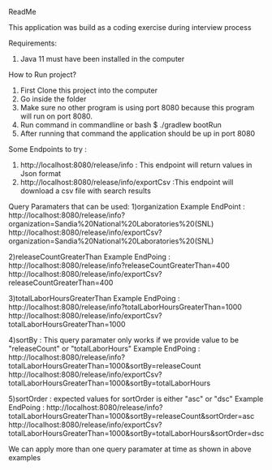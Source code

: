 ReadMe

This application was build as a coding exercise during interview process


Requirements:
1) Java 11 must have been installed in the computer


How to Run project?
1) First Clone this project into the computer
2) Go inside the folder
3) Make sure no other program is using port 8080 because this program will run on port 8080.
3) Run command in commandline or bash 
		$ ./gradlew bootRun
4) After running that command the application should be up in port 8080


Some Endpoints to try :

1) http://localhost:8080/release/info : This endpoint will return values in Json format 
2) http://localhost:8080/release/info/exportCsv :This endpoint will download a csv file with search results

Query Paramaters that can be used:
1)organization
	Example EndPoint : http://localhost:8080/release/info?organization=Sandia%20National%20Laboratories%20(SNL)
						http://localhost:8080/release/info/exportCsv?organization=Sandia%20National%20Laboratories%20(SNL)

2)releaseCountGreaterThan
	Example EndPoing : http://localhost:8080/release/info?releaseCountGreaterThan=400
						http://localhost:8080/release/info/exportCsv?releaseCountGreaterThan=400
						
						
3)totalLaborHoursGreaterThan
	Example EndPoing : http://localhost:8080/release/info?totalLaborHoursGreaterThan=1000
						http://localhost:8080/release/info/exportCsv?totalLaborHoursGreaterThan=1000

4)sortBy : This query paramater only works if we provide value to be "releaseCount" or "totalLaborHours"
	Example EndPoing : http://localhost:8080/release/info?totalLaborHoursGreaterThan=1000&sortBy=releaseCount
						http://localhost:8080/release/info/exportCsv?totalLaborHoursGreaterThan=1000&sortBy=totalLaborHours
						
5)sortOrder : expected values for sortOrder is either "asc" or "dsc"
	Example EndPoing : http://localhost:8080/release/info?totalLaborHoursGreaterThan=1000&sortBy=releaseCount&sortOrder=asc
						http://localhost:8080/release/info/exportCsv?totalLaborHoursGreaterThan=1000&sortBy=totalLaborHours&sortOrder=dsc
						
						
We can apply more than one query paramater at time as shown in above examples
	